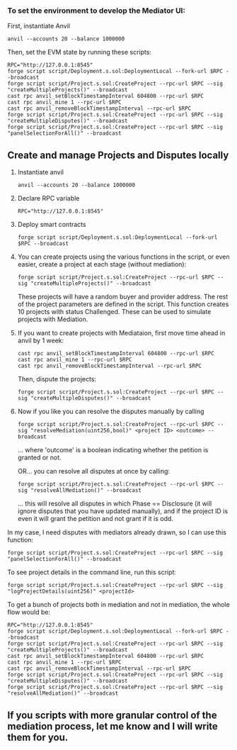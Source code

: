 ### To set the environment to develop the Mediator UI:
First, instantiate Anvil

    anvil --accounts 20 --balance 1000000

Then, set the EVM state by running these scripts:

    RPC="http://127.0.0.1:8545"
    forge script script/Deployment.s.sol:DeploymentLocal --fork-url $RPC --broadcast
    forge script script/Project.s.sol:CreateProject --rpc-url $RPC --sig "createMultipleProjects()" --broadcast
    cast rpc anvil_setBlockTimestampInterval 604800 --rpc-url $RPC
    cast rpc anvil_mine 1 --rpc-url $RPC
    cast rpc anvil_removeBlockTimestampInterval --rpc-url $RPC
    forge script script/Project.s.sol:CreateProject --rpc-url $RPC --sig "createMultipleDisputes()" --broadcast
    forge script script/Project.s.sol:CreateProject --rpc-url $RPC --sig "panelSelectionForAll()" --broadcast

## Create and manage Projects and Disputes locally

1. Instantiate anvil
    ```
    anvil --accounts 20 --balance 1000000
    ```

2. Declare RPC variable
    ```
    RPC="http://127.0.0.1:8545"
    ```

3. Deploy smart contracts
    ```
    forge script script/Deployment.s.sol:DeploymentLocal --fork-url $RPC --broadcast
    ```

4. You can create projects using the various functions in the script, or even easier, create a project at each stage (without mediation):
    ```
    forge script script/Project.s.sol:CreateProject --rpc-url $RPC --sig "createMultipleProjects()" --broadcast
    ```

    These projects will have a random buyer and provider address. The rest of the project parameters are defined in the script.
    This function creates 10 projects with status Challenged. These can be used to simulate projects with Mediation.

5. If you want to create projects with Mediataion, first move time ahead in anvil by 1 week:

    ```
    cast rpc anvil_setBlockTimestampInterval 604800 --rpc-url $RPC
    cast rpc anvil_mine 1 --rpc-url $RPC
    cast rpc anvil_removeBlockTimestampInterval --rpc-url $RPC
    ```

    Then, dispute the projects:
    ```
    forge script script/Project.s.sol:CreateProject --rpc-url $RPC --sig "createMultipleDisputes()" --broadcast
    ```

6. Now if you like you can resolve the disputes manually by calling
    ```
    forge script script/Project.s.sol:CreateProject --rpc-url $RPC --sig "resolveMediation(uint256,bool)" <project ID> <outcome> --broadcast
    ```
    ... where 'outcome' is a boolean indicating whether the petition is granted or not.

    OR... you can resolve all disputes at once by calling:
    ```
    forge script script/Project.s.sol:CreateProject --rpc-url $RPC --sig "resolveAllMediation()" --broadcast
    ```
    ... this will resolve all disputes in which Phase == Disclosure (it will ignore disputes that you have updated manually), and if the project ID is even it will grant the petition and not grant if it is odd.

In my case, I need disputes with mediators already drawn, so I can use this function:

    forge script script/Project.s.sol:CreateProject --rpc-url $RPC --sig "panelSelectionForAll()" --broadcast
    


To see project details in the command line, run this script:

    forge script script/Project.s.sol:CreateProject --rpc-url $RPC --sig "logProjectDetails(uint256)" <projectId>

To get a bunch of projects both in mediation and not in mediation, the whole flow would be:

    RPC="http://127.0.0.1:8545"
    forge script script/Deployment.s.sol:DeploymentLocal --fork-url $RPC --broadcast
    forge script script/Project.s.sol:CreateProject --rpc-url $RPC --sig "createMultipleProjects()" --broadcast
    cast rpc anvil_setBlockTimestampInterval 604800 --rpc-url $RPC
    cast rpc anvil_mine 1 --rpc-url $RPC
    cast rpc anvil_removeBlockTimestampInterval --rpc-url $RPC
    forge script script/Project.s.sol:CreateProject --rpc-url $RPC --sig "createMultipleDisputes()" --broadcast
    forge script script/Project.s.sol:CreateProject --rpc-url $RPC --sig "resolveAllMediation()" --broadcast
    

## If you scripts with more granular control of the mediation process, let me know and I will write them for you.



